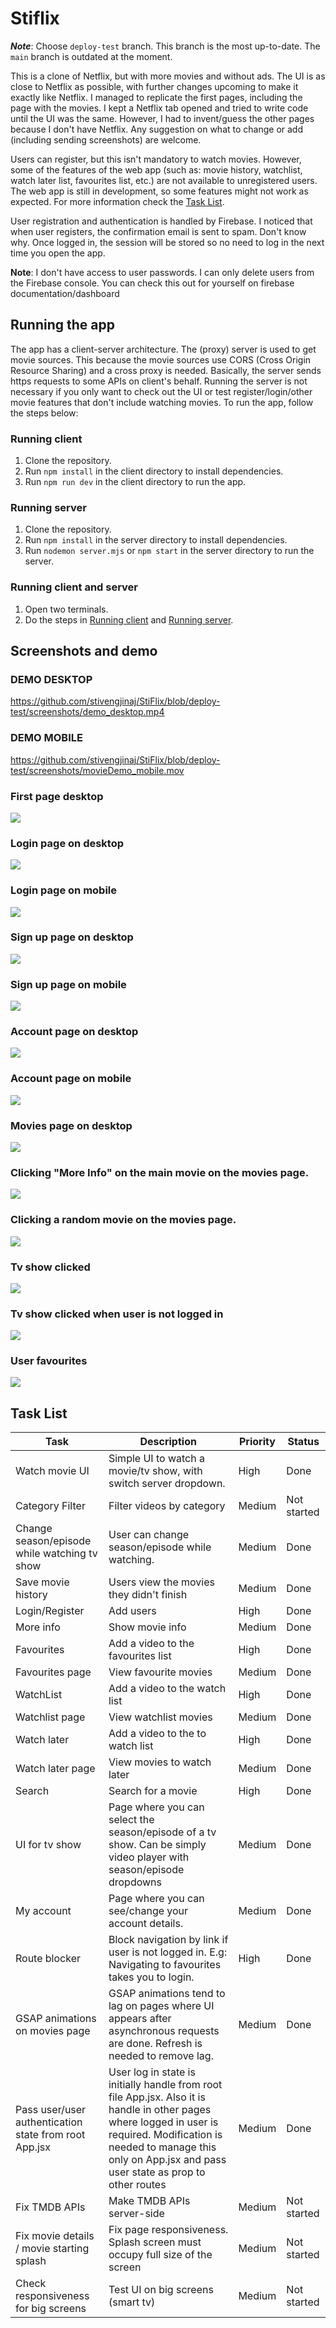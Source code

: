 # Stiflix

***Note***: Choose `deploy-test` branch. This branch is the most up-to-date. The `main` branch is outdated at the moment.

This is a clone of Netflix, but with more movies and without ads. The UI is as close
to Netflix as possible, with further changes upcoming to make it exactly like Netflix. I managed
to replicate the first pages, including the page with the movies. I kept a Netflix tab opened and
tried to write code until the UI was the same. However, I had to invent/guess the other 
pages because I don't have Netflix. Any suggestion on what to change or add (including sending screenshots)
are welcome.

Users can register, but this isn't mandatory to watch movies. However, some of the features
of the web app (such as: movie history, watchlist, watch later list, favourites list, etc.) 
are not available to unregistered users. The web app is still in development, so some features
might not work as expected. For more information check the [Task List](#task-list).

User registration and authentication is handled by Firebase. I noticed that when user registers, 
the confirmation email is sent to spam. Don't know why. Once logged in, the session will be stored
so no need to log in the next time you open the app.

**Note**: I don't have access to user passwords. I can only delete users from the Firebase console. You can check this out for yourself on firebase documentation/dashboard

## Running the app
The app has a client-server architecture. The (proxy) server is used to get movie sources. This because
the movie sources use CORS (Cross Origin Resource Sharing) and a cross proxy is needed. Basically, the server
sends https requests to some APIs on client's behalf. Running the server
is not necessary if you only want to check out the UI or test register/login/other movie features that
don't include watching movies. To run the app, follow the steps below:

### Running client

1. Clone the repository.
2. Run `npm install` in the client directory to install dependencies.
3. Run `npm run dev` in the client directory to run the app.

### Running server

1. Clone the repository.
2. Run `npm install` in the server directory to install dependencies.
3. Run `nodemon server.mjs` or `npm start` in the server directory to run the server.

### Running client and server

1. Open two terminals.
2. Do the steps in [Running client](#running-client) and [Running server](#running-server).

## Screenshots and demo

### DEMO DESKTOP
https://github.com/stivengjinaj/StiFlix/blob/deploy-test/screenshots/demo_desktop.mp4

### DEMO MOBILE
https://github.com/stivengjinaj/StiFlix/blob/deploy-test/screenshots/movieDemo_mobile.mov

### First page desktop
![](/screenshots/initialPage_desktop.png)
### Login page on desktop
![](/screenshots/loginPage_desktop.png)
### Login page on mobile
![](/screenshots/loginPage_mobile.png)  
### Sign up page on desktop
![](/screenshots/signupPage_desktop.png)
### Sign up page on mobile
![](/screenshots/signupPage_mobile.png)
### Account page on desktop
![](/screenshots/accountPage_desktop.png)
### Account page on mobile
![](/screenshots/accountPage_mobile.png)
### Movies page on desktop
![](/screenshots/moviesPage_desktop.png)
### Clicking "More Info" on the main movie on the movies page.
![](/screenshots/moreinfo_desktop.png)
### Clicking a random movie on the movies page.
![](/screenshots/movieClicked_desktop.png)
### Tv show clicked
![](/screenshots/tvshowClicked_desktop.png)
### Tv show clicked when user is not logged in
![](/screenshots/notLoggedIn_desktop.png)
### User favourites
![](/screenshots/userFavourites_desktop.png)



## Task List

| Task                                                  | Description                                                                                                                                                                                                                        | Priority | Status      |
|-------------------------------------------------------|------------------------------------------------------------------------------------------------------------------------------------------------------------------------------------------------------------------------------------|----------|-------------|
| Watch movie UI                                        | Simple UI to watch a movie/tv show, with switch server dropdown.                                                                                                                                                                   | High     | Done        |
| Category Filter                                       | Filter videos by category                                                                                                                                                                                                          | Medium   | Not started |
| Change season/episode while watching tv show          | User can change season/episode while watching.                                                                                                                                                                                     | Medium   | Done        |
| Save movie history                                    | Users view the movies they didn't finish                                                                                                                                                                                           | Medium   | Done        |
| Login/Register                                        | Add users                                                                                                                                                                                                                          | High     | Done        |
| More info                                             | Show movie info                                                                                                                                                                                                                    | Medium   | Done        |
| Favourites                                            | Add a video to the favourites list                                                                                                                                                                                                 | High     | Done        |
| Favourites page                                       | View favourite movies                                                                                                                                                                                                              | Medium   | Done        |
| WatchList                                             | Add a video to the watch list                                                                                                                                                                                                      | High     | Done        |
| Watchlist page                                        | View watchlist movies                                                                                                                                                                                                              | Medium   | Done        |
| Watch later                                           | Add a video to the to watch list                                                                                                                                                                                                   | High     | Done        |
| Watch later page                                      | View movies to watch later                                                                                                                                                                                                         | Medium   | Done        |
| Search                                                | Search for a movie                                                                                                                                                                                                                 | High     | Done        |
| UI for tv show                                        | Page where you can select the season/episode of a tv show. Can be simply video player with season/episode dropdowns                                                                                                                | Medium   | Done        |
| My account                                            | Page where you can see/change your account details.                                                                                                                                                                                | Medium   | Done        |
| Route blocker                                         | Block navigation by link if user is not logged in. E.g: Navigating to favourites takes you to login.                                                                                                                               | High     | Done        |
| GSAP animations on movies page                        | GSAP animations tend to lag on pages where UI appears after asynchronous requests are done. Refresh is needed to remove lag.                                                                                                       | Medium   | Done        |
| Pass user/user authentication state from root App.jsx | User log in state is initially handle from root file App.jsx. Also it is handle in other pages where logged in user is required. Modification is needed to manage this only on App.jsx and pass user state as prop to other routes | Medium   | Done        |
| Fix TMDB APIs                                         | Make TMDB APIs server-side                                                                                                                                                                                                         | Medium   | Not started |
| Fix movie details / movie starting splash             | Fix page responsiveness. Splash screen must occupy full size of the screen                                                                                                                                                         | Medium   | Not started |
| Check responsiveness for big screens                  | Test UI on big screens (smart tv)                                                                                                                                                                                                  | Medium   | Not started |










